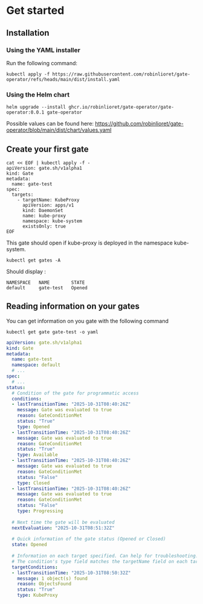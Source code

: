 # Get started

## Installation

### Using the YAML installer

Run the following command: 

```shell
kubectl apply -f https://raw.githubusercontent.com/robinlioret/gate-operator/refs/heads/main/dist/install.yaml
```

### Using the Helm chart

```shell
helm upgrade --install ghcr.io/robinlioret/gate-operator/gate-operator:0.0.1 gate-operator
```

Possible values can be found here: https://github.com/robinlioret/gate-operator/blob/main/dist/chart/values.yaml

## Create your first gate

```shell
cat << EOF | kubectl apply -f -
apiVersion: gate.sh/v1alpha1
kind: Gate
metadata:
  name: gate-test
spec:
  targets:
    - targetName: KubeProxy
      apiVersion: apps/v1
      kind: DaemonSet
      name: kube-proxy
      namespace: kube-system
      existsOnly: true
EOF
```

This gate should open if kube-proxy is deployed in the namespace kube-system.

```shell
kubectl get gates -A
```

Should display :
```
NAMESPACE   NAME        STATE
default     gate-test   Opened
```

## Reading information on your gates

You can get information on you gate with the following command

```shell
kubectl get gate gate-test -o yaml
```

```yaml
apiVersion: gate.sh/v1alpha1
kind: Gate
metadata:
  name: gate-test
  namespace: default
  # ...
spec:
  # ...
status:
  # Condition of the gate for programmatic access
  conditions:
  - lastTransitionTime: "2025-10-31T08:40:26Z"
    message: Gate was evaluated to true
    reason: GateConditionMet
    status: "True"
    type: Opened
  - lastTransitionTime: "2025-10-31T08:40:26Z"
    message: Gate was evaluated to true
    reason: GateConditionMet
    status: "True"
    type: Available
  - lastTransitionTime: "2025-10-31T08:40:26Z"
    message: Gate was evaluated to true
    reason: GateConditionMet
    status: "False"
    type: Closed
  - lastTransitionTime: "2025-10-31T08:40:26Z"
    message: Gate was evaluated to true
    reason: GateConditionMet
    status: "False"
    type: Progressing
  
  # Next time the gate will be evaluated
  nextEvaluation: "2025-10-31T08:51:32Z"
  
  # Quick information of the gate status (Opened or Closed)
  state: Opened
  
  # Information on each target specified. Can help for troubleshooting.
  # The condition's type field matches the targetName field on each target.
  targetConditions:
  - lastTransitionTime: "2025-10-31T08:50:32Z"
    message: 1 object(s) found
    reason: ObjectsFound
    status: "True"
    type: KubeProxy
```

